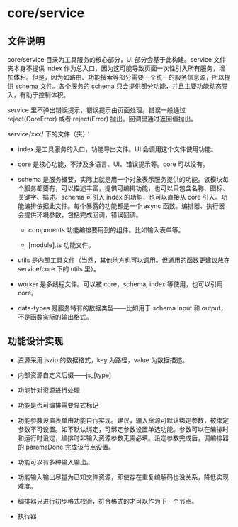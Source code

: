 # core/service

## 文件说明

core/service 目录为工具服务的核心部分，UI 部分会基于此构建。service 文件夹本身不提供 index 作为总入口，因为这可能导致页面一次性引入所有服务，增加体积。但是，因为如路由、功能搜索等部分需要一个统一的服务信息源，所以提供 schema 文件。各个服务的 schema 只会提供部分功能，并且主要功能动态导入，有助于控制体积。

service 里不弹出错误提示，错误提示由页面处理。错误一般通过 reject(CoreError) 或者 reject(Error) 抛出。回调里通过返回值抛出。

service/xxx/ 下的文件（夹）：

- index 是工具服务的入口，功能导出文件。UI 会调用这个文件使用功能。

- core 是核心功能，不涉及多语言、UI、错误提示等。core 可以没有。

- schema 是服务概要，实际上就是用一个对象表示服务提供的功能。该模块每个服务都要有，可以描述丰富，提供可编排功能，也可以只包含名称、图标、关键字、描述。schema 可引入 index 的功能，也可以直接从 core 引入。功能编排依据此文件。每个暴露的功能都是一个 async 函数。编排器、执行器会提供环境参数，包括完成回调，错误回调。

  - components 功能编排要用到的组件。比如输入表单等。

  - [module].ts 功能文件。

- utils 是内部工具文件（当然，其他地方也可以调用。但通用的函数更建议放在 service/core 下的 utils 里）。

- worker 是多线程文件。可以被 core，schema, index 等使用，也可以引用 core。

- data-types 是服务特有的数据类型——比如用于 schema input 和 output，不是函数实际的输出格式。

## 功能设计实现

- 资源采用 jszip 的数据格式，key 为路径，value 为数据描述。

- 内部资源自定义后缀——js\_[type]

- 功能针对资源进行处理

- 功能是否可编排需要显式标记

- 功能参数设置表单由功能自行实现。建议，输入资源可默认绑定参数，被绑定参数不可设置。如不默认绑定，可绑定参数设置单选功能。参数可以在编排时和运行时设定，编排时非输入资源参数无需必填。设定参数完成后，调编排器的 paramsDone 完成该节点设置。

- 功能可以有多种输入输出。

- 功能输入输出尽量为已知文件资源，即使存在重复编解码也没关系，降低实现难度。

- 编排器只进行初步格式校验，符合格式的才可以作为下一个节点。

- 执行器

